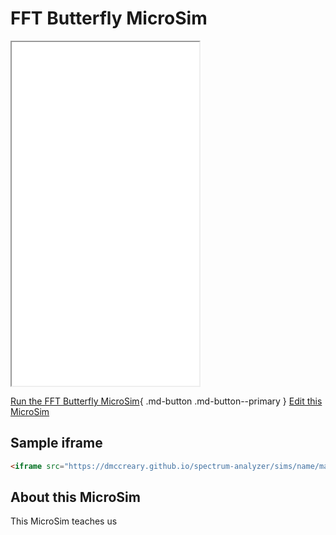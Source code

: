# FFT Butterfly MicroSim

<iframe src="main.html" height="550" scrolling="no"></iframe>

<!--
![Image Name](./image.png){ width="400" }
-->

[Run the FFT Butterfly MicroSim](main.html){ .md-button .md-button--primary }
[Edit this MicroSim](https://editor.p5js.org/dmccreary/sketches/EcncCVQvb)

## Sample iframe

```html
<iframe src="https://dmccreary.github.io/spectrum-analyzer/sims/name/main.html" height="400"  scrolling="no"></iframe>
```

## About this MicroSim

This MicroSim teaches us
